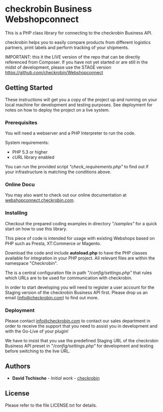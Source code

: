 # checkrobin Business Webshopconnect

This is a PHP class library for connecting to the checkrobin Business API.

checkrobin helps you to easily compare products from different logistics partners, print labels and perform tracking of your shipments. 

IMPORTANT: this it the LIVE version of the repo that can be directly referenced from Composer. If you have not yet started or are still in the midst of development, please use the STAGE version https://github.com/checkrobin/Webshopconnect

## Getting Started

These instructions will get you a copy of the project up and running on your local machine for development and testing purposes. See deployment for notes on how to deploy the project on a live system.

### Prerequisites

You will need a webserver and a PHP Interpreter to run the code. 

System requirements: 
- PHP 5.3 or higher
- cURL library enabled

You can run the provided script *"check_requirements.php"* to find out if your infrastructure is matching the conditions above.

### Online Docu

You may also want to check out our online documentation at [webshopconnect.checkrobin.com](https://webshopconnect.checkrobin.com).

### Installing

Checkout the prepared coding examples in directory *"/samples"* for a quick start on how to use this library.

This piece of code is intended for usage with existing Webshops based on PHP such as Presta, XT:Commerce or Magento.

Download the code and include **autoload.php** to have the PHP classes available for integration in your PHP project. All relevant files are within the  namespace "Checkrobin".

The is a central configuration file in path *"/config/settings.php"* that rules which URLs are to be used for communication with checkrobin.

In order to start developing you will need to register a user account for the Staging version of the checkrobin Business API first.
Please drop us an email (info@checkrobin.com) to find out more.

### Deployment

Please contact info@checkrobin.com to contact our sales department in order to receive the support that you need to assist you in development and with the Go-Live of your plugin!

We have to insist that you use the predefined Staging URL of the checkrobin Business API preset in *"/config/settings.php"* for development and testing before switching to the live URL.

## Authors

* **David Tschische** - *Initial work* - [checkrobin](https://business.checkrobin.com)

## License

Please refer to the file LICENSE.txt for details.

